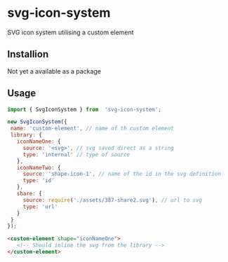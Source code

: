 # svg-icon-system
SVG icon system utilising a custom element

## Installion
Not yet a available as a package

## Usage
 ```js
import { SvgIconSystem } from  'svg-icon-system';

new SvgIconSystem({
  name: 'custom-element', // name of th custom element
  library: {
    iconNameOne: {
      source: '<svg>', // svg saved direct as a string
      type: 'internal' // type of source
    },
    iconNameTwo: {
      source: 'shape-icon-1', // name of the id in the svg definition
      type: 'id'
    },
    share: {
      source: require('./assets/387-share2.svg'), // url to svg
      type: 'url'
    }
  }
});
 ```

 ```html
<custom-element shape="iconNameOne">
    <!-- Should inline the svg from the library -->
</custom-element>
 ```